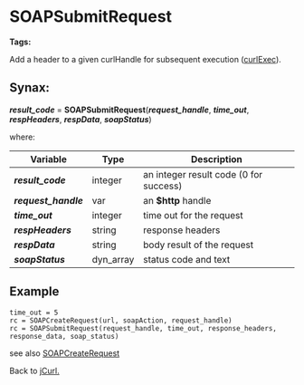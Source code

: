 # SOAPSubmitRequest

**Tags:**
<badge text='curl' vertical='middle' />
<badge text='soap' vertical='middle' />
<badge text='http' vertical='middle' />

Add a header to a given curlHandle for subsequent execution ([curlExec](../curlExec/#heading)).

## Synax:

***result_code*** = **SOAPSubmitRequest**(***request_handle***, ***time_out***, ***respHeaders***, ***respData***, ***soapStatus***)

where:

| Variable | Type | Description |
|--|--|--|
***result_code*** | integer |an integer result code (0 for success)
***request_handle*** | var | an **$http** handle
***time_out*** | integer |time out for the request
***respHeaders*** | string |response headers
***respData*** | string |body result of the request
***soapStatus*** | dyn_array |status code and text

## Example
```
time_out = 5
rc = SOAPCreateRequest(url, soapAction, request_handle)
rc = SOAPSubmitRequest(request_handle, time_out, response_headers, response_data, soap_status)
```

see also [SOAPCreateRequest](../SOAPCreateRequest/#heading)

Back to [jCurl.](./../README.md)

  
<PageFooter />
